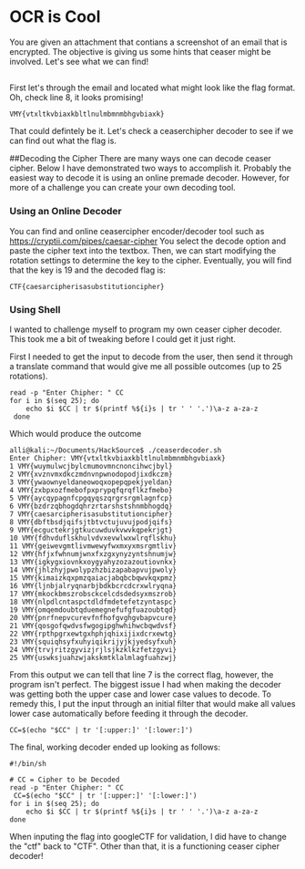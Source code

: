 # OCR is Cool

You are given an attachment that contians a screenshot of an email that is encrypted. The objective is giving us some hints that ceaser might be involved. Let's see what we can find!

## 
First let's through the email and located what might look like the flag format.
Oh, check line 8, it looks promising!

```
VMY{vtxltkvbiaxkbltlnulmbmnmbhgvbiaxk}
```

That could defintely be it. Let's check a ceaserchipher decoder to see if we can find out what the flag is.

##Decoding the Cipher
There are many ways one can decode ceaser cipher. Below I have demonstrated two ways to accomplish it. Probably the easiest way to decode it is using an online premade decoder. However, for more of a challenge you can create your own decoding tool.

### Using an Online Decoder
You can find and online ceasercipher encoder/decoder tool such as https://cryptii.com/pipes/caesar-cipher
You select the decode option and paste the cipher text into the textbox. Then, we can start modifying the rotation settings to determine the key to the cipher. 
Eventually, you will find that the key is 19 and the decoded flag is:

```
CTF{caesarcipherisasubstitutioncipher}
```


### Using Shell
I wanted to challenge myself to program my own ceaser cipher decoder.
This took me a bit of tweaking before I could get it just right.

First I needed to get the input to decode from the user, then send it through a translate command that would give me all possible outcomes (up to 25 rotations).

```
read -p "Enter Chipher: " CC
for i in $(seq 25); do
	echo $i $CC | tr $(printf %${i}s | tr ' ' '.')\a-z a-za-z
 done
```
Which would produce the outcome

```
alli@kali:~/Documents/HackSource$ ./ceaserdecoder.sh 
Enter Chipher: VMY{vtxltkvbiaxkbltlnulmbmnmbhgvbiaxk}
1 VMY{wuymulwcjbylcmumovmncnoncihwcjbyl}
2 VMY{xvznvmxdkczmdnvnpwnodopodjixdkczm}
3 VMY{ywaownyeldaneowoqxopepqpekjyeldan}
4 VMY{zxbpxozfmebofpxprypqfqrqflkzfmebo}
5 VMY{aycqypagnfcpgqyqszqrgrsrgmlagnfcp}
6 VMY{bzdrzqbhogdqhrzrtarshstshnmbhogdq}
7 VMY{caesarcipherisasubstitutioncipher}
8 VMY{dbftbsdjqifsjtbtvctujuvujpodjqifs}
9 VMY{ecguctekrjgtkucuwduvkvwvkqpekrjgt}
10 VMY{fdhvduflskhulvdvxevwlwxwlrqflskhu}
11 VMY{geiwevgmtlivmwewyfwxmxyxmsrgmtliv}
12 VMY{hfjxfwhnumjwnxfxzgxynyzyntshnumjw}
13 VMY{igkygxiovnkxoygyahyzozazoutiovnkx}
14 VMY{jhlzhyjpwolypzhzbizapabapvujpwoly}
15 VMY{kimaizkqxpmzqaiacjabqbcbqwvkqxpmz}
16 VMY{ljnbjalryqnarbjbdkbcrcdcrxwlryqna}
17 VMY{mkockbmszrobsckcelcdsdedsyxmszrob}
18 VMY{nlpdlcntaspctdldfmdetefetzyntaspc}
19 VMY{omqemdoubtqduemegnefufgfuazoubtqd}
20 VMY{pnrfnepvcurevfnfhofgvghgvbapvcure}
21 VMY{qosgofqwdvsfwgogipghwhihwcbqwdvsf}
22 VMY{rpthpgrxewtgxhphjqhixijixdcrxewtg}
23 VMY{squiqhsyfxuhyiqikrijyjkjyedsyfxuh}
24 VMY{trvjritzgyvizjrjlsjkzklkzfetzgyvi}
25 VMY{uswksjuahzwjakskmtklalmlagfuahzwj}
```
From this output we can tell that line 7 is the correct flag, however, the program isn't perfect.
The biggest issue I had when making the decoder was getting both the upper case and lower case values to decode. To remedy this, I put the input through an initial filter that would make all values lower case automatically before feeding it through the decoder.

```
CC=$(echo "$CC" | tr '[:upper:]' '[:lower:]')
```

The final, working decoder ended up looking as follows:
```
#!/bin/sh

# CC = Cipher to be Decoded
read -p "Enter Chipher: " CC
 CC=$(echo "$CC" | tr '[:upper:]' '[:lower:]')
for i in $(seq 25); do
	echo $i $CC | tr $(printf %${i}s | tr ' ' '.')\a-z a-za-z
done
```
When inputing the flag into googleCTF for validation, I did have to change the "ctf" back to "CTF". Other than that, it is a functioning ceaser cipher decoder! 

